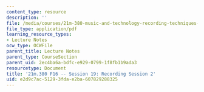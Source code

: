 ```yaml
---
content_type: resource
description: ''
file: /media/courses/21m-380-music-and-technology-recording-techniques-and-audio-production-fall-2016/e2d9c7ac51293fdae2ba607829288325_MIT21M_380F16_ses19_note.pdf
file_type: application/pdf
learning_resource_types:
- Lecture Notes
ocw_type: OCWFile
parent_title: Lecture Notes
parent_type: CourseSection
parent_uid: 2ec4ba6a-bdfc-e929-0799-1f8fb1b9ada3
resourcetype: Document
title: '21m.380 F16 -- Session 19: Recording Session 2'
uid: e2d9c7ac-5129-3fda-e2ba-607829288325
---
```

